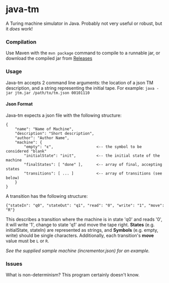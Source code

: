 # java-tm
A Turing machine simulator in Java. Probably not very useful or robust, but it _does_ work!

### Compilation
Use Maven with the `mvn package` command to compile to a runnable jar, or download the compiled jar from [Releases](https://github.com/krismania/java-tm/releases)

### Usage
Java-tm accepts 2 command line arguments: the location of a json TM description, and a string representing the initial tape. For example: `java -jar jtm.jar /path/to/tm.json 00101110`

#### Json Format
Java-tm expects a json file with the following structure:
```
{
	"name": "Name of Machine",
	"description": "Short description",
	"author": "Author Name",
	"machine": {
		"empty": "ϵ",                   <-- the symbol to be considered "blank"
		"initialState": "init",         <-- the initial state of the machine
		"finalStates": [ "done" ],      <-- array of final, accepting states
		"transitions": [ ... ]          <-- array of transitions (see below)
	}
}
```

A transition has the following structure:
```
{"stateIn": "q0", "stateOut": "q1", "read": "0", "write": "1", "move": "R"}
```
This describes a transition where the machine is in state 'q0' and reads '0', it will write '1', change to state 'q1' and move the tape right. **States** (e.g. initialState, stateIn) are represented as strings, and **Symbols** (e.g. empty, write) should be single characters. Additionally, each transition's **move** value must be `L` or `R`.

_See the supplied sample machine (incrementor.json) for an example._

### Issues
What is non-determinism? This program certainly doesn't know.
